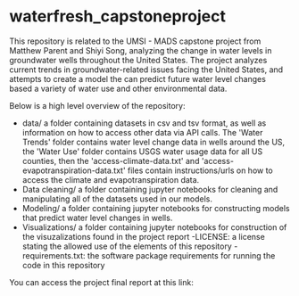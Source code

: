 # waterfresh_capstoneproject

This repository is related to the UMSI - MADS capstone project from Matthew Parent and Shiyi Song, analyzing the change in water levels in groundwater wells throughout the United States. The project analyzes current trends in groundwater-related issues facing the United States, and attempts to create a model the can predict future water level changes based a variety of water use and other environmental data.


Below is a high level overview of the repository:
- data/ a folder containing datasets in csv and tsv format, as well as information on how to access other data via API calls. The 'Water Trends' folder contains water level change data in wells around the US, the 'Water Use' folder contains USGS water usage data for all US counties, then the 'access-climate-data.txt' and 'access-evapotranspiration-data.txt' files contain instructions/urls on how to access the climate and evapotranspiration data. 
- Data cleaning/ a folder containing jupyter notebooks for cleaning and manipulating all of the datasets used in our models. 
- Modeling/ a folder containing jupyter notebooks for constructing models that predict water level changes in wells. 
- Visualizations/ a folder containing jupyter notebooks for construction of the visuzalizations found in the project report
-LICENSE: a license stating the allowed use of the elements of this repository
-requirements.txt: the software package requirements for running the code in this repository



You can access the project final report at this link: 
